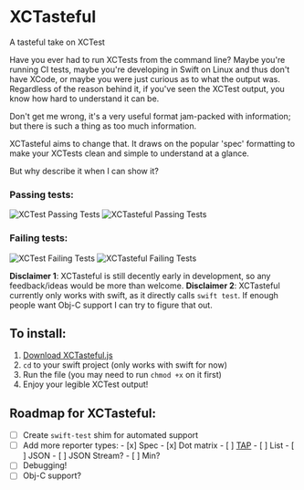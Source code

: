 # XCTasteful
A tasteful take on XCTest

Have you ever had to run XCTests from the command line? Maybe you're running CI tests, maybe you're developing in Swift on Linux and thus don't have XCode, or maybe you were just curious as to what the output was. Regardless of the reason behind it, if you've seen the XCTest output, you know how hard to understand it can be.

Don't get me wrong, it's a very useful format jam-packed with information; but there is such a thing as too much information.

XCTasteful aims to change that. It draws on the popular 'spec' formatting to make your XCTests clean and simple to understand at a glance.

But why describe it when I can show it?

### Passing tests:
![XCTest Passing Tests](http://i.imgur.com/wfvD7U9.png)
![XCTasteful Passing Tests](http://i.imgur.com/opIGTUZ.png)

### Failing tests:
![XCTest Failing Tests](http://i.imgur.com/BzxEbq6.png)
![XCTasteful Failing Tests](http://i.imgur.com/IwDOvwr.png)


**Disclaimer 1**: XCTasteful is still decently early in development, so any feedback/ideas would be more than welcome.
**Disclaimer 2**: XCTasteful currently only works with swift, as it directly calls `swift test`. If enough people want Obj-C support I can try to figure that out.

## To install:
1. [Download XCTasteful.js](https://raw.githubusercontent.com/thislooksfun/XCTasteful/master/xctasteful.js)
2. `cd` to your swift project (only works with swift for now)
3. Run the file (you may need to run `chmod +x` on it first)
4. Enjoy your legible XCTest output!


## Roadmap for XCTasteful:
- [ ] Create `swift-test` shim for automated support
- [ ] Add more reporter types:
      - [x] Spec
      - [x] Dot matrix
      - [ ] [TAP](http://testanything.org/)
      - [ ] List
      - [ ] JSON
      - [ ] JSON Stream?
      - [ ] Min?
- [ ] Debugging!
- [ ] Obj-C support?
